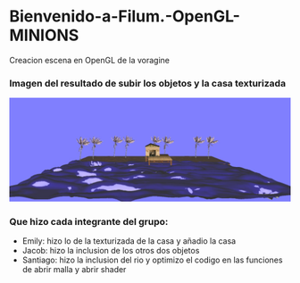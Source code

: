 # Bienvenido-a-Filum.-OpenGL-MINIONS
Creacion escena en OpenGL de la voragine

### Imagen del resultado de subir los objetos y la casa texturizada
![](images/capturaMundo.jpg)


### Que hizo cada integrante del grupo:

- Emily: hizo lo de la texturizada de la casa y añadio la casa
- Jacob: hizo la inclusion de los otros dos objetos
- Santiago: hizo la inclusion del rio y optimizo el codigo en las funciones de abrir malla y abrir shader&nbsp;
